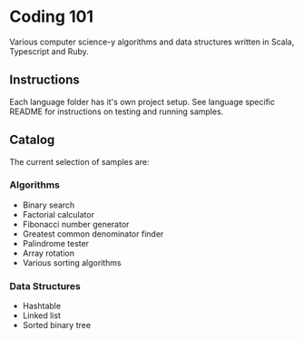 # Coding 101

Various computer science-y algorithms and data structures written in Scala, Typescript and Ruby.

## Instructions

Each language folder has it's own project setup. See language specific README for instructions on testing and running samples.

## Catalog

The current selection of samples are:

### Algorithms

* Binary search
* Factorial calculator
* Fibonacci number generator
* Greatest common denominator finder
* Palindrome tester
* Array rotation
* Various sorting algorithms

### Data Structures

* Hashtable
* Linked list
* Sorted binary tree
